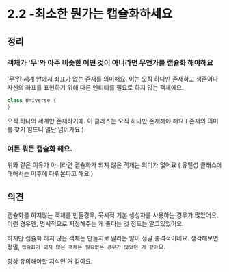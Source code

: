 # **2.2 -최소한 뭔가는 캡슐화하세요**

## **정리**

### **객체가 '무'와 아주 비슷한 어떤 것이 아니라면 무언가를 캡슐화 해야해요**

'무'란 세계 안에서 좌표가 없는 존재를 의미해요. 이는 오직 하나만 존재하고 생존이나 자신의 좌표를 표현하기 위해 다른 엔티티를 필요로 하지 않는 객체에요.

```java
class Universe {
}
```

오직 하나의 세계만 존재하기에. 이 클래스는 오직 하나만 존재해야 해요 ( 존재의 의미를 찾기 힘드니 일단 넘어가요 )

### **여튼 뭐든 캡슐화 해요.**

위와 같은 이유가 아니라면 캡슐화가 되지 않은 객체는 의미가 없어요 ( 유틸성 클래스에 대해서는 이후에 다뤄본다고 해요 )

## **의견**

캡슐화를 하지않는 객체를 만들경우, 묵시적 기본 생성자를 사용하는 경우가 많았어요. 이런 경우엔, 명시적으로 지정해주는 게 좋다는 것 정도는 알고있었어요.

하지만 캡슐화 하지 않은 객체는 만들지로 말라는 말이 정말 충격적이네요. 생각해보면 정말, `캡슐화가 되지 않은 객체는 필요없는 경우가 많았던 거 같아`요.

항상 유의해야할 지식인 거 같아요.